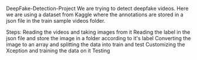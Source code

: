 
DeepFake-Detection-Project
We are trying to detect deepfake videos. Here we are using a dataset from Kaggle where the annotations are stored in a json file in the train sample videos folder.

Steps:
  Reading the videos and taking images from it
  Reading the label in the json file and store the image in a folder according to it's label
  Converting the image to an array and splitting the data into train and test
  Customizing the Xception and training the data on it
  Testing
